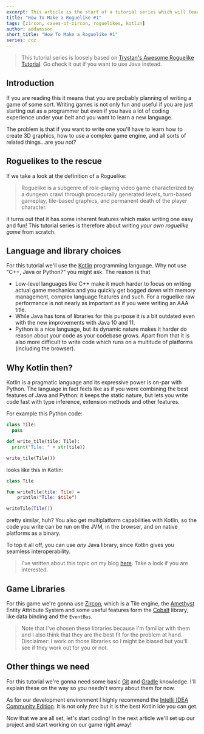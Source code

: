 ```yaml
---
excerpt: This article is the start of a tutorial series which will teach you how to write a roguelike game.
title: "How To Make a Roguelike #1"
tags: [zircon, caves-of-zircon, roguelikes, kotlin]
author: addamsson
short_title: "How To Make a Roguelike #1"
series: coz
---
```


> This tutorial series is loosely based on [Trystan's Awesome Roguelike Tutorial](http://trystans.blogspot.com/2016/01/roguelike-tutorial-00-table-of-contents.html).
  Go check it out if you want to use Java instead.
  
## Introduction

If you are reading this it means that you are probably planning of writing a game of some sort.
Writing games is not only fun and useful if you are just starting out as a programmer but even
if you have a lot of coding experience under your belt and you want to learn a new language.

The problem is that if you want to write one you'll have to learn how to create 3D graphics,
how to use a complex game engine, and all sorts of related things...are you not?

## Roguelikes to the rescue

If we take a look at the definition of a Roguelike:

> Roguelike is a subgenre of role-playing video game characterized by a dungeon crawl through procedurally generated levels, turn-based gameplay, tile-based graphics, and permanent death of the player character.

it turns out that it has some inherent features which make writing one easy and fun!
This tutorial series is therefore about writing *your own roguelike game* from scratch.

## Language and library choices

For this tutorial we'll use the [Kotlin](https://kotlinlang.org/) programming language.
Why not use "C++, Java or Python?" you might ask. The reason is that

- Low-level languages like C++ make it much harder to focus on writing actual game mechanics
  and you quickly get bogged down with memory management, complex language features and such.
  For a roguelike raw performance is not nearly as important as if you were writing an AAA title.
- While Java has tons of libraries for this purpose it is a bit outdated even with the new improvements
  with Java 10 and 11.
- Python is a nice language, but its dynamic nature makes it harder do reason about your code
  as your codebase grows. Apart from that it is also more difficult to write code which runs on
  a multitude of platforms (including the browser).

## Why Kotlin then?

Kotlin is a pragmatic language and its expressive power is on-par with Python. The language in
fact feels like as if you were combining the best features of Java and Python: it keeps the static
nature, but lets you write code fast with type inference, extension methods and other features.

For example this Python code:

```python
class Tile:
  pass

def write_tile(tile: Tile):
  print("Tile: " + str(tile))

write_tile(Tile())
```

looks like this in Kotlin:

```kotlin
class Tile

fun writeTile(tile: Tile) =
    println("Tile: $tile")

writeTile(Tile())
```

pretty similar, huh? You also get multiplatform capabilities with Kotlin, so the code you write can be
run on the JVM, in the browser, and on native platforms as a binary.

To top it all off, you can use *any* Java library, since Kotlin gives you seamless interoperability.

> I've written about this topic on my blog [here](http://the-cogitator.com/2017/05/19/kotlin-is-the-new-java.html).
  Take a look if you are interested.

## Game Libraries

For this game we're gonna use [Zircon](https://github.com/Hexworks/zircon), which is a Tile engine,
the [Amethyst](https://github.com/Hexworks/amethyst) Entity Attribute System and some useful features
form the [Cobalt](https://github.com/Hexworks/cobalt) library, like data binding and the `EventBus`.

> Note that I've chosen these libraries because I'm familiar with them and I also think that they are
  the best fit for the problem at hand. Disclaimer: I work on those libraries so I might be biased
  but you'll see if they work out for you or not.
  
## Other things we need

For this tutorial we're gonna need some basic [Git](https://git-scm.com/) and [Gradle](https://gradle.org/)
knowledge. I'll explain these on the way so you needn't worry about them for now.

As for our development environment I highly recommend the [Intellij IDEA Community Edition](https://www.jetbrains.com/idea/download).
It is not only *free* but it is the best Kotlin ide you can get.
  
Now that we are all set, let's start coding! In the next article we'll set up our project
and start working on our game right away!
